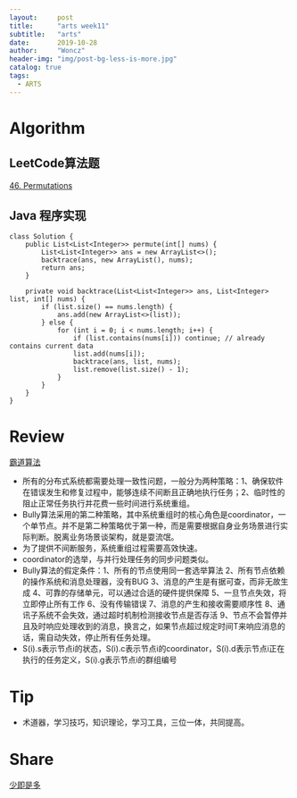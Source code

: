 ```yaml
---
layout:     post
title:      "arts week11"
subtitle:   "arts"
date:       2019-10-28
author:     "Woncz"
header-img: "img/post-bg-less-is-more.jpg"
catalog: true
tags:
  - ARTS
---
```


# Algorithm

## LeetCode算法题
[46. Permutations](https://leetcode-cn.com/problems/permutations/)


## Java 程序实现
```
class Solution {
    public List<List<Integer>> permute(int[] nums) {
        List<List<Integer>> ans = new ArrayList<>();
        backtrace(ans, new ArrayList(), nums);
        return ans;
    }

    private void backtrace(List<List<Integer>> ans, List<Integer> list, int[] nums) {
        if (list.size() == nums.length) {
            ans.add(new ArrayList<>(list));
        } else {
            for (int i = 0; i < nums.length; i++) {
                if (list.contains(nums[i])) continue; // already contains current data
                list.add(nums[i]);
                backtrace(ans, list, nums);
                list.remove(list.size() - 1);
            }
        }
    }
}
```

# Review
[霸道算法](http://vis.usal.es/rodrigo/documentos/papers/BullyAlgorithm.pdf)
- 所有的分布式系统都需要处理一致性问题，一般分为两种策略：1、确保软件在错误发生和修复过程中，能够连续不间断且正确地执行任务；2、临时性的阻止正常任务执行并花费一些时间进行系统重组。
- Bully算法采用的第二种策略，其中系统重组时的核心角色是coordinator，一个单节点。并不是第二种策略优于第一种，而是需要根据自身业务场景进行实际判断。脱离业务场景谈架构，就是耍流氓。
- 为了提供不间断服务，系统重组过程需要高效快速。
- coordinator的选举，与并行处理任务的同步问题类似。
- Bully算法的假定条件：1、所有的节点使用同一套选举算法 2、所有节点依赖的操作系统和消息处理器，没有BUG 3、消息的产生是有据可查，而非无故生成 4、可靠的存储单元，可以通过合适的硬件提供保障 5、一旦节点失效，将立即停止所有工作 6、没有传输错误 7、消息的产生和接收需要顺序性 8、通讯子系统不会失效，通过超时机制检测接收节点是否存活 9、节点不会暂停并且及时响应处理收到的消息，换言之，如果节点超过规定时间T来响应消息的话，需自动失效，停止所有任务处理。
- S(i).s表示节点i的状态，S(i).c表示节点i的coordinator，S(i).d表示节点i正在执行的任务定义，S(i).g表示节点i的群组编号


# Tip
- 术道器，学习技巧，知识理论，学习工具，三位一体，共同提高。

# Share
[少即是多](https://www.jianshu.com/p/066720769aa1)



